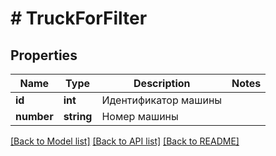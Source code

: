 # # TruckForFilter

## Properties

Name | Type | Description | Notes
------------ | ------------- | ------------- | -------------
**id** | **int** | Идентификатор машины |
**number** | **string** | Номер машины |

[[Back to Model list]](../../README.md#models) [[Back to API list]](../../README.md#endpoints) [[Back to README]](../../README.md)
